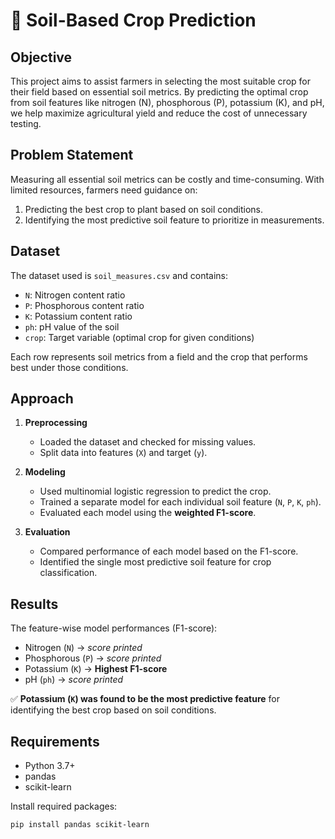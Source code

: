 # 🌾 Soil-Based Crop Prediction

## Objective
This project aims to assist farmers in selecting the most suitable crop for their field based on essential soil metrics. By predicting the optimal crop from soil features like nitrogen (N), phosphorous (P), potassium (K), and pH, we help maximize agricultural yield and reduce the cost of unnecessary testing.

## Problem Statement
Measuring all essential soil metrics can be costly and time-consuming. With limited resources, farmers need guidance on:
1. Predicting the best crop to plant based on soil conditions.
2. Identifying the most predictive soil feature to prioritize in measurements.

## Dataset
The dataset used is `soil_measures.csv` and contains:
- `N`: Nitrogen content ratio
- `P`: Phosphorous content ratio
- `K`: Potassium content ratio
- `ph`: pH value of the soil
- `crop`: Target variable (optimal crop for given conditions)

Each row represents soil metrics from a field and the crop that performs best under those conditions.

## Approach
1. **Preprocessing**
   - Loaded the dataset and checked for missing values.
   - Split data into features (`X`) and target (`y`).

2. **Modeling**
   - Used multinomial logistic regression to predict the crop.
   - Trained a separate model for each individual soil feature (`N`, `P`, `K`, `ph`).
   - Evaluated each model using the **weighted F1-score**.

3. **Evaluation**
   - Compared performance of each model based on the F1-score.
   - Identified the single most predictive soil feature for crop classification.

## Results
The feature-wise model performances (F1-score):
- Nitrogen (`N`) → *score printed*
- Phosphorous (`P`) → *score printed*
- Potassium (`K`) → **Highest F1-score**
- pH (`ph`) → *score printed*

✅ **Potassium (`K`) was found to be the most predictive feature** for identifying the best crop based on soil conditions.

## Requirements
- Python 3.7+
- pandas
- scikit-learn

Install required packages:
```bash
pip install pandas scikit-learn
